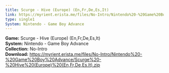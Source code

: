 ```yaml
---
title: Scurge - Hive (Europe) (En,Fr,De,Es,It)
link: https://myrient.erista.me/files/No-Intro/Nintendo%20-%20Game%20Boy%20Advance/Scurge%20-%20Hive%20(Europe)%20(En,Fr,De,Es,It).zip
type: single1
System: Nintendo - Game Boy Advance
---
```

<b>Game:</b> Scurge - Hive (Europe) (En,Fr,De,Es,It)<br>
<b>System:</b> Nintendo - Game Boy Advance<br>
<b>Collection:</b> No-Intro<br>
<b>Download:</b> https://myrient.erista.me/files/No-Intro/Nintendo%20-%20Game%20Boy%20Advance/Scurge%20-%20Hive%20(Europe)%20(En,Fr,De,Es,It).zip
